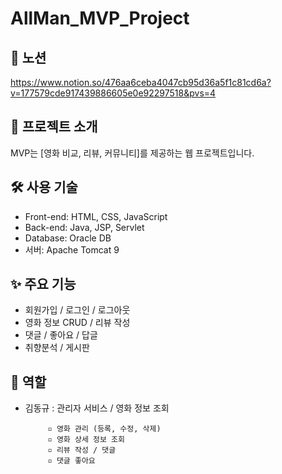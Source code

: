 # AllMan_MVP_Project


## 🎥 노션
https://www.notion.so/476aa6ceba4047cb95d36a5f1c81cd6a?v=177579cde917439886605e0e92297518&pvs=4


## 📌 프로젝트 소개
MVP는 [영화 비교, 리뷰, 커뮤니티]를 제공하는 웹 프로젝트입니다.

## 🛠️ 사용 기술
- Front-end: HTML, CSS, JavaScript
- Back-end: Java, JSP, Servlet
- Database: Oracle DB
- 서버: Apache Tomcat 9

## ✨ 주요 기능
- 회원가입 / 로그인 / 로그아웃
- 영화 정보 CRUD / 리뷰 작성
- 댓글 / 좋아요 / 답글
- 취향분석 / 게시판

## 👤 역할
- 김동규 : 관리자 서비스 / 영화 정보 조회
  
           ▫️ 영화 관리 (등록, 수정, 삭제)
           ▫️ 영화 상세 정보 조회
           ▫️ 리뷰 작성 / 댓글
           ▫️ 댓글 좋아요
